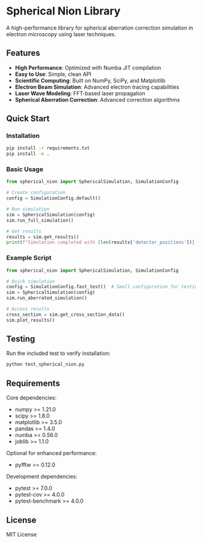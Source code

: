 # Spherical Nion Library

A high-performance library for spherical aberration correction simulation in electron microscopy using laser techniques.

## Features

- **High Performance**: Optimized with Numba JIT compilation
- **Easy to Use**: Simple, clean API
- **Scientific Computing**: Built on NumPy, SciPy, and Matplotlib
- **Electron Beam Simulation**: Advanced electron tracing capabilities
- **Laser Wave Modeling**: FFT-based laser propagation
- **Spherical Aberration Correction**: Advanced correction algorithms

## Quick Start

### Installation

```bash
pip install -r requirements.txt
pip install -e .
```

### Basic Usage

```python
from spherical_nion import SphericalSimulation, SimulationConfig

# Create configuration
config = SimulationConfig.default()

# Run simulation
sim = SphericalSimulation(config)
sim.run_full_simulation()

# Get results
results = sim.get_results()
print(f"Simulation completed with {len(results['detector_positions'])} electrons")
```

### Example Script

```python
from spherical_nion import SphericalSimulation, SimulationConfig

# Quick simulation
config = SimulationConfig.fast_test()  # Small configuration for testing
sim = SphericalSimulation(config)
sim.run_aberrated_simulation()

# Access results
cross_section = sim.get_cross_section_data()
sim.plot_results()
```

## Testing

Run the included test to verify installation:

```bash
python test_spherical_nion.py
```

## Requirements


Core dependencies:
- numpy >= 1.21.0
- scipy >= 1.8.0
- matplotlib >= 3.5.0
- pandas >= 1.4.0
- numba >= 0.56.0
- joblib >= 1.1.0

Optional for enhanced performance:
- pyfftw >= 0.12.0

Development dependencies:
- pytest >= 7.0.0
- pytest-cov >= 4.0.0
- pytest-benchmark >= 4.0.0

## License

MIT License


